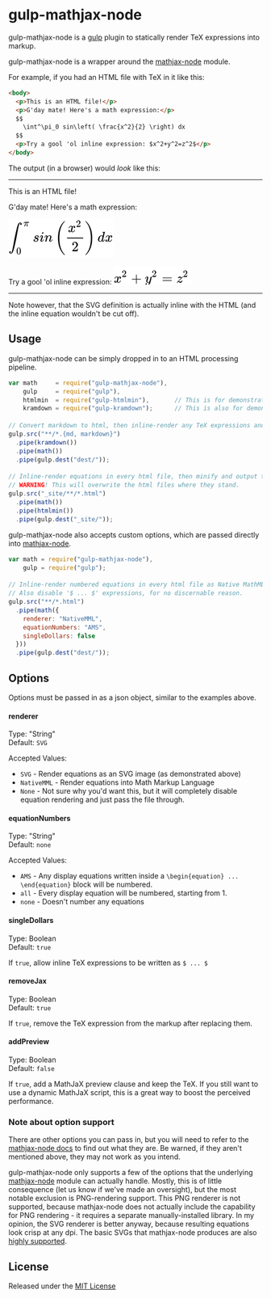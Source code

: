 # gulp-mathjax-node

gulp-mathjax-node is a [gulp](https://github.com/wearefractal/gulp) plugin to statically render TeX expressions into markup.

gulp-mathjax-node is a wrapper around the [mathjax-node]() module.

For example, if you had an HTML file with TeX in it like this:

``` html
<body>
  <p>This is an HTML file!</p>
  <p>G'day mate! Here's a math expression:</p>
  $$
    \int^\pi_0 sin\left( \frac{x^2}{2} \right) dx
  $$
  <p>Try a gool 'ol inline expression: $x^2+y^2=z^2$</p>
</body>
```


The output (in a browser) would *look* like this:

----

This is an HTML file!

G'day mate! Here's a math expression:

![Display Equation SVG Demo](images/demo_display.svg)

Try a gool 'ol inline expression: ![Inline Equation SVG Demo](images/demo_inline.svg)

----

Note however, that the SVG definition is actually inline with the HTML (and the inline equation wouldn't be cut off).


<!-- [![NPM](https://nodei.co/npm/gulp-mathjax-node.png?downloads=true&downloadRank=true&stars=true)](https://nodei.co/npm/gulp-mathjax-node/)

[![build status](https://secure.travis-ci.org/cemrajc/gulp-mathjax-node.svg)](http://travis-ci.org/cemrajc/gulp-mathjax-node)
[![devDependency Status](https://david-dm.org/cemrajc/gulp-mathjax-node/dev-status.svg)](https://david-dm.org/cemrajc/gulp-mathjax-node#info=devDependencies) -->

## Usage

gulp-mathjax-node can be simply dropped in to an HTML processing pipeline.

```javascript
var math     = require("gulp-mathjax-node"),
    gulp     = require("gulp"),
    htmlmin  = require("gulp-htmlmin"),       // This is for demonstration - not needed
    kramdown = require("gulp-kramdown");      // This is also for demonstration and not needed

// Convert markdown to html, then inline-render any TeX expressions and dump results in "dest/"
gulp.src("**/*.{md, markdown}")
  .pipe(kramdown())
  .pipe(math())
  .pipe(gulp.dest("dest/"));

// Inline-render equations in every html file, then minify and output to "_site/"
// WARNING! This will overwrite the html files where they stand.
gulp.src("_site/**/*.html")
  .pipe(math())
  .pipe(htmlmin())
  .pipe(gulp.dest("_site/"));
```

gulp-mathjax-node also accepts custom options, which are passed directly into [mathjax-node]().

```javascript
var math = require("gulp-mathjax-node"),
    gulp = require("gulp");

// Inline-render numbered equations in every html file as Native MathML
// Also disable '$ ... $' expressions, for no discernable reason.
gulp.src("**/*.html")
  .pipe(math({
    renderer: "NativeMML",
    equationNumbers: "AMS",
    singleDollars: false
  }))
  .pipe(gulp.dest("dest/"));
```


## Options

Options must be passed in as a json object, similar to the examples above.

#### renderer

Type: "String" <br>
Default: `SVG`

Accepted Values:

* `SVG` - Render equations as an SVG image (as demonstrated above)
* `NativeMML` - Render equations into Math Markup Language
* `None` - Not sure why you'd want this, but it will completely disable equation rendering and just pass the file through.

#### equationNumbers

Type: "String"<br>
Default: `none`

Accepted Values:

* `AMS` - Any display equations written inside a `\begin{equation} ... \end{equation}` block will be numbered.
* `all` - Every display equation will be numbered, starting from 1.
* `none` - Doesn't number any equations

#### singleDollars

Type: Boolean <br>
Default: `true`

If `true`, allow inline TeX expressions to be written as `$ ... $`

#### removeJax

Type: Boolean <br>
Default: `true`

If `true`, remove the TeX expression from the markup after replacing them.

#### addPreview

Type: Boolean <br>
Default: `false`

If `true`, add a MathJaX preview clause and keep the TeX. If you still want to use a dynamic MathJaX script, this is a great way to boost the perceived performance.


<!-- #### linebreaks

Type: Boolean <br>
Default: `false`

If `true`, we don't actually know what this does -->



### Note about option support

There are other options you can pass in, but you will need to refer to the [mathjax-node docs]() to find out what they are. Be warned, if they aren't mentioned above, they may not work as you intend.

gulp-mathjax-node only supports a few of the options that the underlying [mathjax-node]() module can actually handle. Mostly, this is of little consequence (let us know if we've made an oversight), but the most notable exclusion is PNG-rendering support. This PNG renderer is not supported, because mathjax-node does not actually include the capability for PNG rendering - it requires a separate manually-installed library. In my opinion, the SVG renderer is better anyway, because resulting equations look crisp at any dpi. The basic SVGs that mathjax-node produces are also [highly supported](caniuse).

## License

Released under the [MIT License](http://en.wikipedia.org/wiki/MIT_License)
